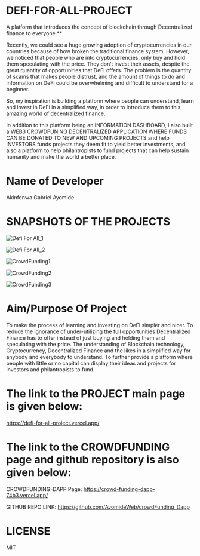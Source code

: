 # DEFI-FOR-ALL-PROJECT
A platform that introduces the concept of blockchain through Decentralized finance to everyone.**

Recently, we could see a huge growing adoption of cryptocurrencies in our countries because of how broken the traditional finance system. 
However, we noticed that people who are into cryptocurrencies, only buy and hold them speculating with the price. They don’t invest their assets,
despite the great quantity of opportunities that DeFi offers. 
The problem is the quantity of scams that makes people distrust, and the amount of things to do and information on DeFi could be overwhelming and difficult to understand 
for a beginner. 

So, my inspiration is building a platform where people can understand, learn and invest in DeFi in a simplified way, 
in order to introduce them to this amazing world of decentralized finance.

In addition to this platform being an INFORMATION DASHBOARD, I also built a WEB3 CROWDFUNING DECENTRALIZED APPLICATION WHERE FUNDS CAN BE DONATED TO NEW AND UPCOMING
PROJECTS and help INVESTORS funds projects they deem fit to yield better investments, and also a platform to help philantropists to fund projects that can help sustain
humanity and make the world a better place.
# Name of Developer
Akinfenwa Gabriel Ayomide

# SNAPSHOTS OF THE PROJECTS

![Defi For All_1](https://user-images.githubusercontent.com/100292401/226241173-92c6635d-192a-4b66-9c06-9bdefd9ade0f.jpg)

![Defi For All_2](https://user-images.githubusercontent.com/100292401/226241172-c6a14a6b-0538-4cce-bca1-3cabf7ce0370.jpg)

![CrowdFunding1](https://user-images.githubusercontent.com/100292401/226241167-01b5d7b3-15a0-4732-8609-3983309f2af4.jpg)

![CrowdFunding2](https://user-images.githubusercontent.com/100292401/226242148-86aab15d-7186-4817-91a3-0b4759f571ce.jpg)

![CrowdFunding3](https://user-images.githubusercontent.com/100292401/226242145-bd203d6e-05b6-44cf-9ddc-d7c7cddff78b.jpg)


# Aim/Purpose Of Project

 To make the process of learning and investing on DeFi simpler and nicer.
 To reduce the ignorance of under-utilizing the full opportunities Decentralized Finance has to offer instead of just buying and holding them and speculating with the    price.
 The understanding of Blockchain technology, Cryptocurrency, Decentralized Finance and the likes in a simplified way for anybody and everybody to understand.
 To further provide a platform where people with little or no capital can display their ideas and projects for investors and philantropists to fund.
 
 
 # The link to the PROJECT main page is given below:
 
 https://defi-for-all-project.vercel.app/

# The link to the CROWDFUNDING page and github repository is also given below:

CROWDFUNDING-DAPP Page: https://crowd-funding-dapp-74b3.vercel.app/

GITHUB REPO LINK: https://github.com/AyomideWeb/crowdFunding_Dapp

# LICENSE
MIT
